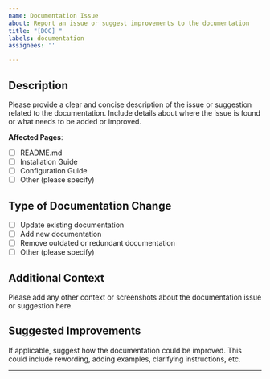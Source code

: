 ```yaml
---
name: Documentation Issue
about: Report an issue or suggest improvements to the documentation
title: "[DOC] "
labels: documentation
assignees: ''

---
```


## Description

Please provide a clear and concise description of the issue or suggestion related to the documentation. Include details about where the issue is found or what needs to be added or improved.

**Affected Pages**:
- [ ] README.md
- [ ] Installation Guide
- [ ] Configuration Guide
- [ ] Other (please specify)

## Type of Documentation Change

- [ ] Update existing documentation
- [ ] Add new documentation
- [ ] Remove outdated or redundant documentation
- [ ] Other (please specify)

## Additional Context

Please add any other context or screenshots about the documentation issue or suggestion here.

## Suggested Improvements

If applicable, suggest how the documentation could be improved. This could include rewording, adding examples, clarifying instructions, etc.

---

